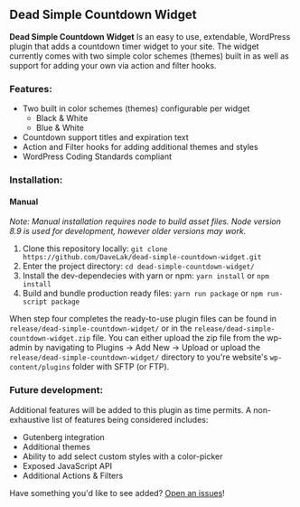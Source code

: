 ## Dead Simple Countdown Widget

**Dead Simple Countdown Widget** Is an easy to use, extendable, WordPress 
plugin that adds a countdown timer widget to your site. The widget 
currently comes with two simple color schemes (themes) built in as well 
as support for adding your own via action and filter hooks.

### Features:
* Two built in color schemes (themes) configurable per widget
  * Black & White
  * Blue & White
* Countdown support titles and expiration text
* Action and Filter hooks for adding additional themes and styles
* WordPress Coding Standards compliant

### Installation:
#### Manual
_Note: Manual installation requires node to build asset files. Node version 
8.9 is used for development, however older versions may work._

1. Clone this repository locally: `git clone https://github.com/DaveLak/dead-simple-countdown-widget.git`
1. Enter the project directory: `cd dead-simple-countdown-widget/`
1. Install the dev-dependecies with yarn or npm: `yarn install` or `npm install`
1. Build and bundle production ready files: `yarn run package` or `npm run-script package`

When step four completes the ready-to-use plugin files can be found in 
`release/dead-simple-countdown-widget/` or in the `release/dead-simple-countdown-widget.zip` 
file. You can either upload the zip file from the wp-admin by navigating to Plugins -> Add New -> Upload or upload the `release/dead-simple-countdown-widget/` directory to you're website's `wp-content/plugins` folder with SFTP (or FTP).


### Future development:
Additional features will be added to this plugin as time permits. 
A non-exhaustive list of features being considered includes:
* Gutenberg integration
* Additional themes
* Ability to add select custom styles with a color-picker
* Exposed JavaScript API
* Additional Actions & Filters

Have something you'd like to see added? [Open an issues](https://github.com/DaveLak/dead-simple-countdown-widget/issues/new)!

